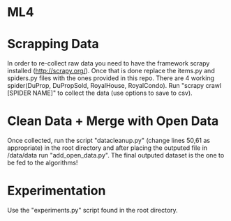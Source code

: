 ML4
===

Scrapping Data
===

In order to re-collect raw data you need to have the framework scrapy installed (http://scrapy.org/). Once that is done replace the items.py and spiders.py files with the ones provided in this repo. There are 4 working spider(DuProp, DuPropSold, RoyalHouse, RoyalCondo). Run "scrapy crawl [SPIDER NAME]" to collect the data (use options to save to csv).


Clean Data + Merge with Open Data
===

Once collected, run the script "datacleanup.py" (change lines 50,61 as appropriate) in the root directory and after placing the outputed file in /data/data run "add_open_data.py". The final outputed dataset is the one to be fed to the algorithms!


Experimentation
===

Use the "experiments.py" script found in the root directory.
